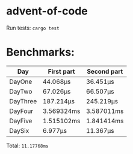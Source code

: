 # advent-of-code

Run tests: `cargo test`
# Benchmarks:
| Day | First part | Second part |
| --- | --- | --- |
| DayOne | 44.068µs | 36.451µs |
| DayTwo | 67.026µs | 66.507µs |
| DayThree | 187.214µs | 245.219µs |
| DayFour | 3.569324ms | 3.587011ms |
| DayFive | 1.515102ms | 1.841414ms |
| DaySix | 6.977µs | 11.367µs |
Total: `11.17768ms`
